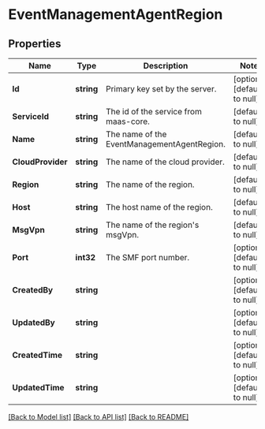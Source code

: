# EventManagementAgentRegion

## Properties
Name | Type | Description | Notes
------------ | ------------- | ------------- | -------------
**Id** | **string** | Primary key set by the server. | [optional] [default to null]
**ServiceId** | **string** | The id of the service from maas-core. | [default to null]
**Name** | **string** | The name of the EventManagementAgentRegion. | [default to null]
**CloudProvider** | **string** | The name of the cloud provider. | [default to null]
**Region** | **string** | The name of the region. | [default to null]
**Host** | **string** | The host name of the region. | [default to null]
**MsgVpn** | **string** | The name of the region&#x27;s msgVpn. | [default to null]
**Port** | **int32** | The SMF port number. | [optional] [default to null]
**CreatedBy** | **string** |  | [optional] [default to null]
**UpdatedBy** | **string** |  | [optional] [default to null]
**CreatedTime** | **string** |  | [optional] [default to null]
**UpdatedTime** | **string** |  | [optional] [default to null]

[[Back to Model list]](../README.md#documentation-for-models) [[Back to API list]](../README.md#documentation-for-api-endpoints) [[Back to README]](../README.md)

